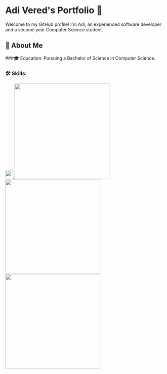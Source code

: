 # Adi Vered's Portfolio 🚀

Welcome to my GitHub profile! 
I'm Adi, an experienced software developer and a second-year Computer Science student. 

## 🌟 About Me

###🎓 Education: 
Pursuing a Bachelor of Science in Computer Science.

### 🛠 Skills:
<a href="https://github.com/Adivered/Adivered/assets/97107044/9d3fac08-7bd0-4a78-8604-387e138277a1">
    <img src="https://github.com/Adivered/Adivered/assets/97107044/9d3fac08-7bd0-4a78-8604-387e138277a1" height="25" width="25" />
</a>

<a href="https://github.com/Adivered/Adivered/assets/97107044/d016591c-4441-4495-b652-8cde9cb82efa">
    <img src="https://github.com/Adivered/Adivered/assets/97107044/d016591c-4441-4495-b652-8cde9cb82efa" width="300" />
</a>

<a href="https://github.com/Adivered/Adivered/assets/97107044/f14c05e3-8c57-497f-b993-3c35070957e5">
    <img src="https://github.com/Adivered/Adivered/assets/97107044/f14c05e3-8c57-497f-b993-3c35070957e5" width="300" />
</a>

<a href="https://github.com/Adivered/Adivered/assets/97107044/50500571-d2ad-452a-988c-a85fa54560b8">
    <img src="https://github.com/Adivered/Adivered/assets/97107044/50500571-d2ad-452a-988c-a85fa54560b8" width="300" />
</a>

